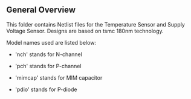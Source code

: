 ## General Overview

This folder contains Netlist files for the Temperature Sensor and Supply Voltage Sensor. Designs are based on tsmc 180nm technology.

Model names used are listed below:

- 'nch' stands for N-channel

- 'pch' stands for P-channel

- 'mimcap' stands for MIM capacitor

- 'pdio' stands for P-diode


